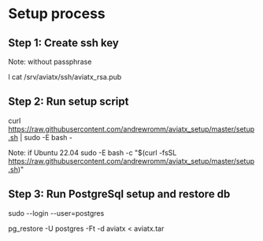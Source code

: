 # Setup process

## Step 1: Create ssh key
Note: without passphrase

l
cat /srv/aviatx/ssh/aviatx_rsa.pub

## Step 2: Run setup script

curl https://raw.githubusercontent.com/andrewromm/aviatx_setup/master/setup.sh | sudo -E bash -

Note: if Ubuntu 22.04
sudo -E bash -c "$(curl -fsSL https://raw.githubusercontent.com/andrewromm/aviatx_setup/master/setup.sh)"


## Step 3: Run PostgreSql setup and restore db

sudo --login --user=postgres

pg_restore -U postgres -Ft -d aviatx < aviatx.tar

